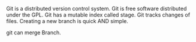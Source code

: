 Git is a distributed version control system.
Git is free software distributed under the GPL.
Git has a mutable index called stage.
Git tracks changes of files.
Creating a new branch is quick AND simple.

git can merge Branch.

